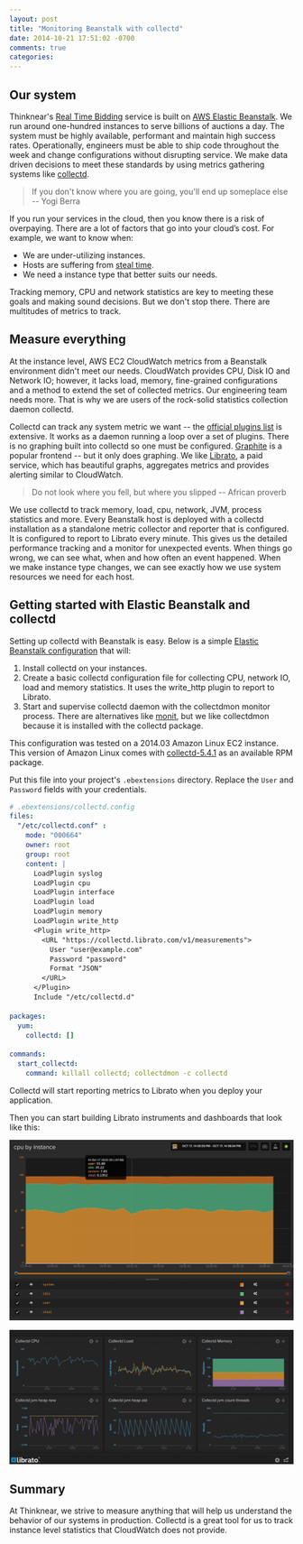 ```yaml
---
layout: post
title: "Monitoring Beanstalk with collectd"
date: 2014-10-21 17:51:02 -0700
comments: true
categories: 
---
```


## Our system 

Thinknear's [Real Time Bidding](http://en.wikipedia.org/wiki/Real-time_bidding) service is built on [AWS Elastic Beanstalk](http://docs.aws.amazon.com/elasticbeanstalk/latest/dg/Welcome.html).
We run around one-hundred instances to serve billions of auctions a day. 
The system must be highly available, performant and maintain high success rates. 
Operationally, engineers must be able to ship code throughout the week and change configurations without disrupting service. 
We make data driven decisions to meet these standards by using metrics gathering systems like [collectd](https://collectd.org/). 

> If you don't know where you are going, you'll end up someplace else -- Yogi Berra

If you run your services in the cloud, then you know there is a risk of overpaying. 
There are a lot of factors that go into your cloud’s cost. 
For example, we want to know when: 

- We are under-utilizing instances. 
- Hosts are suffering from [steal time](http://blog.scoutapp.com/articles/2013/07/25/understanding-cpu-steal-time-when-should-you-be-worried
). 
- We need a instance type that better suits our needs. 

Tracking memory, CPU and network statistics are key to meeting these goals and making sound decisions. 
But we don't stop there. 
There are multitudes of metrics to track. 

<!-- more -->

## Measure everything

At the instance level, AWS EC2 CloudWatch metrics from a Beanstalk environment didn't meet our needs. 
CloudWatch provides CPU, Disk IO and Network IO; however, it lacks load, memory, fine-grained configurations and a method to extend the set of collected metrics. 
Our engineering team needs more. 
That is why we are users of the rock-solid statistics collection daemon collectd.

Collectd can track any system metric we want -- the [official plugins list](https://collectd.org/wiki/index.php/Table_of_Plugins) is extensive. 
It works as a daemon running a loop over a set of plugins. 
There is no graphing built into collectd so one must be configured. 
[Graphite](http://graphite.readthedocs.org/en/1.0/tools.html) is a popular frontend -- but it only does graphing. 
We like [Librato](https://metrics.librato.com/), a paid service, which has beautiful graphs, aggregates metrics and provides alerting similar to CloudWatch. 

> Do not look where you fell, but where you slipped -- African proverb

We use collectd to track memory, load, cpu, network, JVM, process statistics and more. 
Every Beanstalk host is deployed with a collectd installation as a standalone metric collector and reporter that is configured. 
It is configured to report to Librato every minute. 
This gives us the detailed performance tracking and a monitor for unexpected events. 
When things go wrong, we can see what, when and how often an event happened. 
When we make instance type changes, we can see exactly how we use system resources we need for each host.

## Getting started with Elastic Beanstalk and collectd

Setting up collectd with Beanstalk is easy. 
Below is a simple [Elastic Beanstalk configuration](http://docs.aws.amazon.com/elasticbeanstalk/latest/dg/customize-containers-ec2.html
) that will:

1. Install collectd on your instances.
2. Create a basic collectd configuration file for collecting CPU, network IO, load and memory statistics. 
  It uses the write_http plugin to report to Librato.
3. Start and supervise collectd daemon with the collectdmon monitor process. 
  There are alternatives like [monit](http://mmonit.com/monit/), but we like collectdmon because it is installed with the collectd package.

This configuration was tested on a 2014.03 Amazon Linux EC2 instance. 
This version of Amazon Linux comes with [collectd-5.4.1](http://aws.amazon.com/amazon-linux-ami/2014.03-packages/) as an available RPM package.

Put this file into your project's ```.ebextensions``` directory. 
Replace the ```User``` and ```Password``` fields with your credentials.

```yaml
# .ebextensions/collectd.config
files:
  "/etc/collectd.conf" :
    mode: "000664"
    owner: root
    group: root
    content: | 
      LoadPlugin syslog
      LoadPlugin cpu
      LoadPlugin interface
      LoadPlugin load
      LoadPlugin memory
      LoadPlugin write_http
      <Plugin write_http>
        <URL "https://collectd.librato.com/v1/measurements">
          User "user@example.com"
          Password "password"
          Format "JSON"
        </URL>
      </Plugin>
      Include "/etc/collectd.d"

packages: 
  yum:
    collectd: []

commands:
  start_collectd:
    command: killall collectd; collectdmon -c collectd
```

Collectd will start reporting metrics to Librato when you deploy your application. 

Then you can start building Librato instruments and dashboards that look like this:

![collectd CPU](/images/collectd_cpu.png)

![collectd dash](/images/collectd_dash.png)

## Summary 
At Thinknear, we strive to measure anything that will help us understand the behavior of our systems in production. 
Collectd is a great tool for us to track instance level statistics that CloudWatch does not provide.
